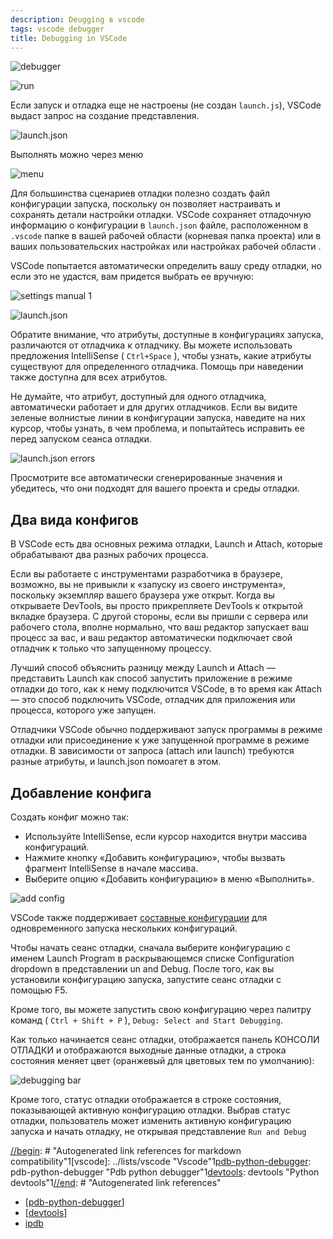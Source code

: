 ```yaml
---
description: Deugging в vscode
tags: vscode debugger
title: Debugging in VSCode
---
```

![debugger](../attachments/2023-06-05-17-05-15.png)

![run](../attachments/2023-06-05-17-06-06.png)

Если запуск и отладка еще не настроены (не создан `launch.js`), VSCode выдаст запрос на создание представления.

![launch.json](../attachments/2023-06-05-17-07-33.png)

Выполнять можно через меню

![menu](../attachments/2023-06-05-17-08-22.png)

Для большинства сценариев отладки полезно создать файл конфигурации запуска, поскольку он позволяет настраивать и сохранять детали настройки отладки. VSCode сохраняет отладочную информацию о конфигурации в `launch.json` файле, расположенном в `.vscode` папке в вашей рабочей области (корневая папка проекта) или в ваших пользовательских настройках или настройках рабочей области .

VSCode попытается автоматически определить вашу среду отладки, но если это не удастся, вам придется выбрать ее вручную:

![settings manual 1](../attachments/2023-06-05-17-09-28.png)

![launch.json](../attachments/2023-06-05-17-10-54.png)

Обратите внимание, что атрибуты, доступные в конфигурациях запуска, различаются от отладчика к отладчику. Вы можете использовать предложения IntelliSense ( `Ctrl+Space` ), чтобы узнать, какие атрибуты существуют для определенного отладчика. Помощь при наведении также доступна для всех атрибутов.

Не думайте, что атрибут, доступный для одного отладчика, автоматически работает и для других отладчиков. Если вы видите зеленые волнистые линии в конфигурации запуска, наведите на них курсор, чтобы узнать, в чем проблема, и попытайтесь исправить ее перед запуском сеанса отладки.

![launch.json errors](../attachments/2023-06-05-17-11-30.png)

Просмотрите все автоматически сгенерированные значения и убедитесь, что они подходят для вашего проекта и среды отладки.

## Два вида конфигов

В VSCode есть два основных режима отладки, Launch и Attach, которые обрабатывают два разных рабочих процесса.

Если вы работаете с инструментами разработчика в браузере, возможно, вы не привыкли к «запуску из своего инструмента», поскольку экземпляр вашего браузера уже открыт. Когда вы открываете DevTools, вы просто прикрепляете DevTools к открытой вкладке браузера. С другой стороны, если вы пришли с сервера или рабочего стола, вполне нормально, что ваш редактор запускает ваш процесс за вас, и ваш редактор автоматически подключает свой отладчик к только что запущенному процессу.

Лучший способ объяснить разницу между Launch и Attach — представить Launch как способ запустить приложение в режиме отладки до того, как к нему подключится VSCode, в то время как Attach — это способ подключить VSCode, отладчик для приложения или процесса, которого уже запущен.

Отладчики VSCode обычно поддерживают запуск программы в режиме отладки или присоединение к уже запущенной программе в режиме отладки. В зависимости от запроса (attach или launch) требуются разные атрибуты, и launch.json помоагет в этом.

## Добавление конфига

Создать конфиг можно так:

- Используйте IntelliSense, если курсор находится внутри массива конфигураций.
- Нажмите кнопку «Добавить конфигурацию», чтобы вызвать фрагмент IntelliSense в начале массива.
- Выберите опцию «Добавить конфигурацию» в меню «Выполнить».

![add config](../attachments/2023-06-05-17-32-35.png)

VSCode также поддерживает [составные конфигурации](https://code.visualstudio.com/docs/editor/debugging#_compound-launch-configurations) для одновременного запуска нескольких конфигураций.

Чтобы начать сеанс отладки, сначала выберите конфигурацию с именем Launch Program в раскрывающемся списке Configuration dropdown в представлении un and Debug. После того, как вы установили конфигурацию запуска, запустите сеанс отладки с помощью F5.

Кроме того, вы можете запустить свою конфигурацию через палитру команд ( `Ctrl + Shift + P` ), `Debug: Select and Start Debugging`.

Как только начинается сеанс отладки, отображается панель КОНСОЛИ ОТЛАДКИ и отображаются выходные данные отладки, а строка состояния меняет цвет (оранжевый для цветовых тем по умолчанию):

![debugging bar](../attachments/2023-06-05-17-18-23.png)

Кроме того, статус отладки отображается в строке состояния, показывающей активную конфигурацию отладки. Выбрав статус отладки, пользователь может изменить активную конфигурацию запуска и начать отладку, не открывая представление `Run and Debug`

[//begin]: # "Autogenerated link references for markdown compatibility"1[vscode]: ../lists/vscode "Vscode"1[pdb-python-debugger]: pdb-python-debugger "Pdb python debugger"1[devtools]: devtools "Python devtools"1[//end]: # "Autogenerated link references"
- [[pdb-python-debugger]]
- [[devtools]]
- [ipdb](https://github.com/gotcha/ipdb)


[//begin]: # "Autogenerated link references for markdown compatibility"
[pdb-python-debugger]: pdb-python-debugger "Pdb python debugger"
[devtools]: devtools "Python devtools"
[//end]: # "Autogenerated link references"